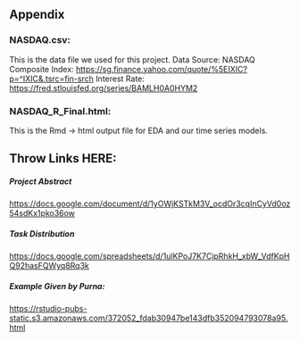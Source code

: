 ## Appendix

### NASDAQ.csv:
This is the data file we used for this project. 
Data Source:
NASDAQ Composite Index: https://sg.finance.yahoo.com/quote/%5EIXIC?p=^IXIC&.tsrc=fin-srch
Interest Rate: https://fred.stlouisfed.org/series/BAMLH0A0HYM2

### NASDAQ_R_Final.html: 
This is the Rmd -> html output file for EDA and our time series models. 





## Throw Links HERE:

##### Project Abstract
https://docs.google.com/document/d/1yOWjKSTkM3V_ocdOr3cqInCyVd0oz54sdKx1pko36ow

##### Task Distribution
https://docs.google.com/spreadsheets/d/1ulKPoJ7K7CjpRhkH_xbW_VdfKpHQ92hasFQWyq8Rq3k

##### Example Given by Purna:
https://rstudio-pubs-static.s3.amazonaws.com/372052_fdab30947be143dfb352094793078a95.html













